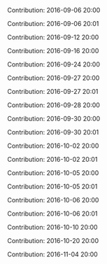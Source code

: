 Contribution: 2016-09-06 20:00

Contribution: 2016-09-06 20:01

Contribution: 2016-09-12 20:00

Contribution: 2016-09-16 20:00

Contribution: 2016-09-24 20:00

Contribution: 2016-09-27 20:00

Contribution: 2016-09-27 20:01

Contribution: 2016-09-28 20:00

Contribution: 2016-09-30 20:00

Contribution: 2016-09-30 20:01

Contribution: 2016-10-02 20:00

Contribution: 2016-10-02 20:01

Contribution: 2016-10-05 20:00

Contribution: 2016-10-05 20:01

Contribution: 2016-10-06 20:00

Contribution: 2016-10-06 20:01

Contribution: 2016-10-10 20:00

Contribution: 2016-10-20 20:00

Contribution: 2016-11-04 20:00

